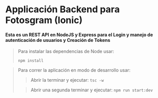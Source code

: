 # Applicación Backend para Fotosgram (Ionic)
#### Esta es un REST API en NodeJS y Express para el Login y manejo de autenticación de usuarios y Creación de Tokens

> Para instalar las dependencias de Node usar:
>
> `npm install`

> Para correr la aplicación en modo de desarrollo usar:
>
>> Abrir la terminar y ejecutar: `tsc -w`
>
>> Abrir una segunda terminar y ejecutar: `npm run start:dev`
>